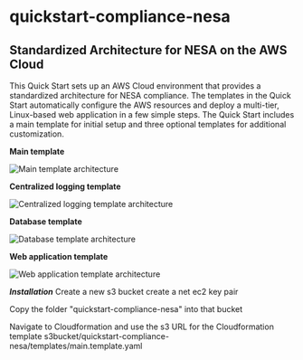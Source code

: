 # quickstart-compliance-nesa
## Standardized Architecture for NESA on the AWS Cloud

This Quick Start sets up an AWS Cloud environment that provides a standardized architecture for NESA compliance. 
The templates in the Quick Start automatically configure the AWS resources and deploy a multi-tier, Linux-based web application in a few simple steps. The Quick Start includes a main template for initial setup and three optional templates for additional customization.

**Main template**

![Main template architecture](https://d0.awsstatic.com/partner-network/QuickStart/datasheets/standard-networking-architecture-pci-dss-on-aws.png)

**Centralized logging template**

![Centralized logging template architecture](https://docs.aws.amazon.com/quickstart/latest/compliance-pci/images/centralized-logging-architecture.png)

**Database template**

![Database template architecture](https://docs.aws.amazon.com/quickstart/latest/compliance-pci/images/database-architecture.png)

**Web application template**

![Web application template architecture](https://docs.aws.amazon.com/quickstart/latest/compliance-pci/images/web-application-architecture.png)

***Installation***
Create a new s3 bucket
create a net ec2 key pair

Copy the folder "quickstart-compliance-nesa" into that bucket

Navigate to Cloudformation and use the s3 URL for the Cloudformation template
s3bucket/quickstart-compliance-nesa/templates/main.template.yaml
